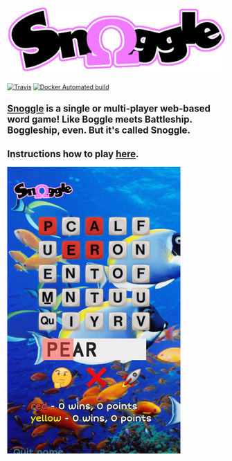 <h1><a href="http://snoggle.party"><img title="snoggle.party" alt="snoggle.party" src="https://github.com/andreasjansson/snoggle.party/raw/master/snoggle/static/images/logo.png" /></a></h1>

[![Travis](https://img.shields.io/travis/andreasjansson/snoggle.party.svg?style=flat-square)](https://travis-ci.org/andreasjansson/snoggle.party) [![Docker Automated build](https://img.shields.io/docker/automated/andreasjansson/snoggle.party.svg?style=flat-square)](https://hub.docker.com/r/andreasjansson/snoggle.party/)

## [Snoggle](http://snoggle.party) is a single or multi-player web-based word game! Like Boggle meets Battleship. Boggleship, even. But it's called Snoggle.

## Instructions how to play [here](http://snoggle.party/howto).

![screenshot](https://github.com/andreasjansson/snoggle.party/raw/master/snoggle/static/images/howto5.jpg)
